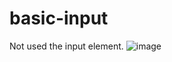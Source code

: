 # basic-input
Not used the input element. 
![image](https://user-images.githubusercontent.com/54606857/138180989-33923ab9-473b-4476-af1d-a7eb3d9a84f4.png)

